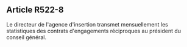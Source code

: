 ## Article R522-8

Le directeur de l'agence d'insertion transmet mensuellement les statistiques des contrats d'engagements
réciproques au président du conseil général.

